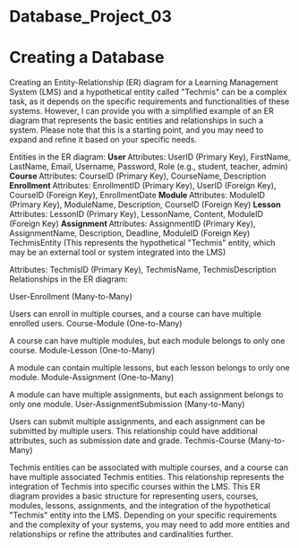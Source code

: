 # Database_Project_03
<h1>Creating a Database</h1>


<p>
Creating an Entity-Relationship (ER) diagram for a Learning Management System (LMS) and a hypothetical entity called "Techmis" can be a complex task, as it depends on the specific requirements and functionalities of these systems. However, I can provide you with a simplified example of an ER diagram that represents the basic entities and relationships in such a system. Please note that this is a starting point, and you may need to expand and refine it based on your specific needs.
</p>

Entities in the ER diagram:
<b>
User
</b>
Attributes: UserID (Primary Key), FirstName, LastName, Email, Username, Password, Role (e.g., student, teacher, admin)
<b>
Course
</b>
Attributes: CourseID (Primary Key), CourseName, Description
<b>
Enrollment
</b>
Attributes: EnrollmentID (Primary Key), UserID (Foreign Key), CourseID (Foreign Key), EnrollmentDate
<b>
Module
</b>
Attributes: ModuleID (Primary Key), ModuleName, Description, CourseID (Foreign Key)
<b>
Lesson
</b>
Attributes: LessonID (Primary Key), LessonName, Content, ModuleID (Foreign Key)
<b>
Assignment
</b>
Attributes: AssignmentID (Primary Key), AssignmentName, Description, Deadline, ModuleID (Foreign Key)
TechmisEntity (This represents the hypothetical "Techmis" entity, which may be an external tool or system integrated into the LMS)

Attributes: TechmisID (Primary Key), TechmisName, TechmisDescription
Relationships in the ER diagram:

User-Enrollment (Many-to-Many)

Users can enroll in multiple courses, and a course can have multiple enrolled users.
Course-Module (One-to-Many)

A course can have multiple modules, but each module belongs to only one course.
Module-Lesson (One-to-Many)

A module can contain multiple lessons, but each lesson belongs to only one module.
Module-Assignment (One-to-Many)

A module can have multiple assignments, but each assignment belongs to only one module.
User-AssignmentSubmission (Many-to-Many)

Users can submit multiple assignments, and each assignment can be submitted by multiple users. This relationship could have additional attributes, such as submission date and grade.
Techmis-Course (Many-to-Many)

Techmis entities can be associated with multiple courses, and a course can have multiple associated Techmis entities. This relationship represents the integration of Techmis into specific courses within the LMS.
This ER diagram provides a basic structure for representing users, courses, modules, lessons, assignments, and the integration of the hypothetical "Techmis" entity into the LMS. Depending on your specific requirements and the complexity of your systems, you may need to add more entities and relationships or refine the attributes and cardinalities further.